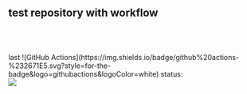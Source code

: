 <h2>test repository with workflow</h2><br><br><br>
last ![GitHub Actions](https://img.shields.io/badge/github%20actions-%232671E5.svg?style=for-the-badge&logo=githubactions&logoColor=white) status:<br>
<img src="https://github.com/yuryusachou/f1/actions/workflows/workflow1.yml/badge.svg?branch=main")><br>
